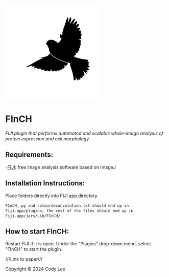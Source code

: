 ![logo image of a black finch on a white background](/jars/Lib/FInCH/FInCHminilogo.png)
# FInCH
*FIJI plugin that performs automated and scalable whole-image analysis of protein expression and cell morphology*  

## Requirements:
-[FIJI](https://fiji.sc/): free image analysis software based on ImageJ  
 
## Installation Instructions:  

Place folders directly into FIJI app directory. 
  
	FInCH_.py and colourdeconvolution.txt should end up in Fiji.app/plugins; the rest of the files should end up in Fiji.app/jars/Lib/FInCH/  

## How to start FInCH:
Restart FIJI if it is open. Under the "Plugins" drop-down menu, select "FInCH" to start the plugin.  

///Link to paper///  

Copyright © 2024 Cody Lee
